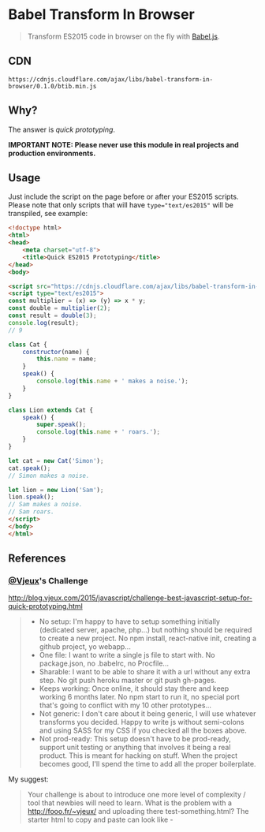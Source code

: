 # Babel Transform In Browser

> Transform ES2015 code in browser on the fly with [Babel.js](https://babeljs.io).

## CDN

```
https://cdnjs.cloudflare.com/ajax/libs/babel-transform-in-browser/0.1.0/btib.min.js
```

## Why?

The answer is _quick prototyping_.

**IMPORTANT NOTE: Please never use this module in real projects and production environments.**

## Usage

Just include the script on the page before or after your ES2015 scripts. Please note that only scripts that will have `type="text/es2015"` will be transpiled, see example: 

```html
<!doctype html>
<html>
<head>
    <meta charset="utf-8">
    <title>Quick ES2015 Prototyping</title>
</head>
<body>

<script src="https://cdnjs.cloudflare.com/ajax/libs/babel-transform-in-browser/0.1.0/dist/btib.min.js"></script>
<script type="text/es2015">
const multiplier = (x) => (y) => x * y;
const double = multiplier(2);
const result = double(3);
console.log(result); 
// 9

class Cat { 
    constructor(name) {
        this.name = name;
    }
    speak() {
        console.log(this.name + ' makes a noise.');
    }
}

class Lion extends Cat {
    speak() {
        super.speak();
        console.log(this.name + ' roars.');
    }
}

let cat = new Cat('Simon');
cat.speak();
// Simon makes a noise.

let lion = new Lion('Sam');
lion.speak();
// Sam makes a noise. 
// Sam roars.
</script>
</body>
</html>
```

## References

### [@Vjeux](https://twitter.com/Vjeux)'s Challenge

http://blog.vjeux.com/2015/javascript/challenge-best-javascript-setup-for-quick-prototyping.html

> - No setup: I'm happy to have to setup something initially (dedicated server, apache, php...) but nothing should be required to create a new project. No npm install, react-native init, creating a github project, yo webapp...
> - One file: I want to write a single js file to start with. No package.json, no .babelrc, no Procfile...
> - Sharable: I want to be able to share it with a url without any extra step. No git push heroku master or git push gh-pages.
> - Keeps working: Once online, it should stay there and keep working 6 months later. No npm start to run it, no special port that's going to conflict with my 10 other prototypes...
> - Not generic: I don't care about it being generic, I will use whatever transforms you decided. Happy to write js without semi-colons and using SASS for my CSS if you checked all the boxes above.
> - Not prod-ready: This setup doesn't have to be prod-ready, support unit testing or anything that involves it being a real product. This is meant for hacking on stuff. When the project becomes good, I'll spend the time to add all the proper boilerplate.

My suggest:

> Your challenge is about to introduce one more level of complexity / tool that newbies will need to learn. What is the problem with a http://fooo.fr/~vjeux/ and uploading there test-something.html? The starter html to copy and paste can look like - 
